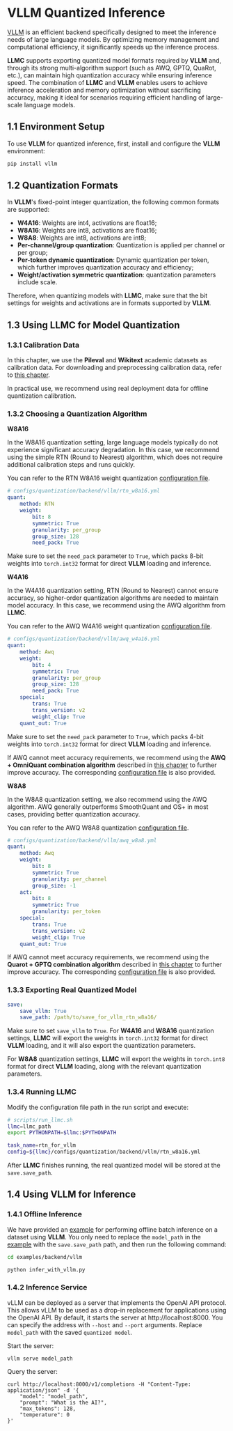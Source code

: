 
# VLLM Quantized Inference

[VLLM](https://github.com/vllm-project/vllm) is an efficient backend specifically designed to meet the inference needs of large language models. By optimizing memory management and computational efficiency, it significantly speeds up the inference process.

**LLMC** supports exporting quantized model formats required by **VLLM** and, through its strong multi-algorithm support (such as AWQ, GPTQ, QuaRot, etc.), can maintain high quantization accuracy while ensuring inference speed. The combination of **LLMC** and **VLLM** enables users to achieve inference acceleration and memory optimization without sacrificing accuracy, making it ideal for scenarios requiring efficient handling of large-scale language models.

## 1.1 Environment Setup

To use **VLLM** for quantized inference, first, install and configure the **VLLM** environment:

```bash
pip install vllm
```

## 1.2 Quantization Formats

In **VLLM**'s fixed-point integer quantization, the following common formats are supported:

- **W4A16**: Weights are int4, activations are float16;
- **W8A16**: Weights are int8, activations are float16;
- **W8A8**: Weights are int8, activations are int8;
- **Per-channel/group quantization**: Quantization is applied per channel or per group;
- **Per-token dynamic quantization**: Dynamic quantization per token, which further improves quantization accuracy and efficiency;
- **Weight/activation symmetric quantization**: quantization parameters include scale.

Therefore, when quantizing models with **LLMC**, make sure that the bit settings for weights and activations are in formats supported by **VLLM**.

## 1.3 Using LLMC for Model Quantization

### 1.3.1 Calibration Data

In this chapter, we use the **Pileval** and **Wikitext** academic datasets as calibration data. For downloading and preprocessing calibration data, refer to [this chapter](https://llmc-en.readthedocs.io/en/latest/configs.html).

In practical use, we recommend using real deployment data for offline quantization calibration.

### 1.3.2 Choosing a Quantization Algorithm

**W8A16**

In the W8A16 quantization setting, large language models typically do not experience significant accuracy degradation. In this case, we recommend using the simple RTN (Round to Nearest) algorithm, which does not require additional calibration steps and runs quickly.

You can refer to the RTN W8A16 weight quantization [configuration file](https://github.com/ModelTC/llmc/tree/main/configs/quantization/backend/vllm/rtn_w8a16.yml).

```yaml
# configs/quantization/backend/vllm/rtn_w8a16.yml
quant:
    method: RTN
    weight:
        bit: 8
        symmetric: True
        granularity: per_group
        group_size: 128
        need_pack: True
```

Make sure to set the `need_pack` parameter to `True`, which packs 8-bit weights into `torch.int32` format for direct **VLLM** loading and inference.

**W4A16**

In the W4A16 quantization setting, RTN (Round to Nearest) cannot ensure accuracy, so higher-order quantization algorithms are needed to maintain model accuracy. In this case, we recommend using the AWQ algorithm from **LLMC**.

You can refer to the AWQ W4A16 weight quantization [configuration file](https://github.com/ModelTC/llmc/tree/main/configs/quantization/backend/vllm/awq_w4a16.yml).

```yaml
# configs/quantization/backend/vllm/awq_w4a16.yml
quant:
    method: Awq
    weight:
        bit: 4
        symmetric: True
        granularity: per_group
        group_size: 128
        need_pack: True
    special:
        trans: True
        trans_version: v2
        weight_clip: True
    quant_out: True  
```

Make sure to set the `need_pack` parameter to `True`, which packs 4-bit weights into `torch.int32` format for direct **VLLM** loading and inference.

If AWQ cannot meet accuracy requirements, we recommend using the **AWQ + OmniQuant combination algorithm** described in [this chapter](https://llmc-en.readthedocs.io/en/latest/practice/awq_omni.html) to further improve accuracy. The corresponding [configuration file](https://github.com/ModelTC/llmc/tree/main/configs/quantization/backend/vllm/w4a16_combin) is also provided.

**W8A8**

In the W8A8 quantization setting, we also recommend using the AWQ algorithm. AWQ generally outperforms SmoothQuant and OS+ in most cases, providing better quantization accuracy.

You can refer to the AWQ W8A8 quantization [configuration file](https://github.com/ModelTC/llmc/tree/main/configs/quantization/backend/vllm/awq_w8a8.yml).

```yaml
# configs/quantization/backend/vllm/awq_w8a8.yml
quant:
    method: Awq
    weight:
        bit: 8
        symmetric: True
        granularity: per_channel
        group_size: -1
    act:
        bit: 8
        symmetric: True
        granularity: per_token
    special:
        trans: True
        trans_version: v2
        weight_clip: True
    quant_out: True 
```

If AWQ cannot meet accuracy requirements, we recommend using the **Quarot + GPTQ combination algorithm** described in [this chapter](https://llmc-en.readthedocs.io/en/latest/practice/quarot_gptq.html) to further improve accuracy. The corresponding [configuration file](https://github.com/ModelTC/llmc/tree/main/configs/quantization/backend/vllm/w8a8_combin) is also provided.

### 1.3.3 Exporting Real Quantized Model

```yaml
save:
    save_vllm: True
    save_path: /path/to/save_for_vllm_rtn_w8a16/
```

Make sure to set `save_vllm` to `True`. For **W4A16** and **W8A16** quantization settings, **LLMC** will export the weights in `torch.int32` format for direct **VLLM** loading, and it will also export the quantization parameters.

For **W8A8** quantization settings, **LLMC** will export the weights in `torch.int8` format for direct **VLLM** loading, along with the relevant quantization parameters.

### 1.3.4 Running LLMC

Modify the configuration file path in the run script and execute:

```bash
# scripts/run_llmc.sh
llmc=llmc_path
export PYTHONPATH=$llmc:$PYTHONPATH

task_name=rtn_for_vllm
config=${llmc}/configs/quantization/backend/vllm/rtn_w8a16.yml
```

After **LLMC** finishes running, the real quantized model will be stored at the `save.save_path`.

## 1.4 Using VLLM for Inference

### 1.4.1 Offline Inference

We have provided an [example](https://github.com/ModelTC/llmc/blob/main/examples/backend/vllm/infer_with_vllm.py) for performing offline batch inference on a dataset using **VLLM**. You only need to replace the `model_path` in the [example](https://github.com/ModelTC/llmc/blob/main/examples/backend/vllm/infer_with_vllm.py) with the `save.save_path` path, and then run the following command:

```bash
cd examples/backend/vllm

python infer_with_vllm.py
```

### 1.4.2 Inference Service

vLLM can be deployed as a server that implements the OpenAI API protocol. This allows vLLM to be used as a drop-in replacement for applications using the OpenAI API. By default, it starts the server at http://localhost:8000. You can specify the address with `--host` and `--port` arguments. Replace `model_path` with the saved `quantized model`.

Start the server:

```
vllm serve model_path 
```

Query the server:

```
curl http://localhost:8000/v1/completions -H "Content-Type: application/json" -d '{
    "model": "model_path",
    "prompt": "What is the AI?",
    "max_tokens": 128,
    "temperature": 0
}'
```
